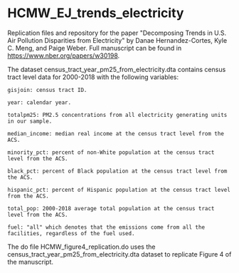 # HCMW_EJ_trends_electricity
Replication files and repository for the paper "Decomposing Trends in U.S. Air Pollution Disparities from Electricity" by Danae Hernandez-Cortes, Kyle C. Meng, and Paige Weber. Full manuscript can be found in https://www.nber.org/papers/w30198.

The dataset census_tract_year_pm25_from_electricity.dta contains census tract level data for 2000-2018 with the following variables:

```
gisjoin: census tract ID.

year: calendar year.

totalpm25: PM2.5 concentrations from all electricity generating units in our sample.

median_income: median real income at the census tract level from the ACS.

minority_pct: percent of non-White population at the census tract level from the ACS.

black_pct: percent of Black population at the census tract level from the ACS.

hispanic_pct: percent of Hispanic population at the census tract level from the ACS.

total_pop: 2000-2018 average total population at the census tract level from the ACS.

fuel: "all" which denotes that the emissions come from all the facilities, regardless of the fuel used.
```

The do file HCMW_figure4_replication.do uses the census_tract_year_pm25_from_electricity.dta dataset to replicate Figure 4 of the manuscript.

